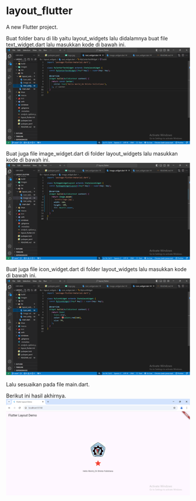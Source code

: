 # layout_flutter

A new Flutter project.

Buat folder baru di lib yaitu layout_widgets lalu didalamnya buat file text_widget.dart lalu masukkan kode di bawah ini.
![Screenshot hello_world](images/text_widget.png)

Buat juga file image_widget.dart di folder layout_widgets lalu masukkan kode di bawah ini.
![Screenshot hello_world](images/image_widget.png)

Buat juga file icon_widget.dart di folder layout_widgets lalu masukkan kode di bawah ini.
![Screenshot hello_world](images/icon_widget.png)

Lalu sesuaikan pada file main.dart.

Berikut ini hasil akhirnya.
![Screenshot hello_world](images/hasil.png)
